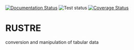 [![Documentation Status](https://readthedocs.org/projects/rustre/badge/?version=latest)](https://rustre.readthedocs.io/en/latest/?badge=latest)
![Test status](https://github.com/lucsch/rustre/actions/workflows/test-linux.yml/badge.svg)
[![Coverage Status](https://coveralls.io/repos/github/lucsch/rustre/badge.svg?branch=main&service=github)](https://coveralls.io/github/lucsch/rustre?branch=main&service=github)

# RUSTRE

conversion and manipulation of tabular data
